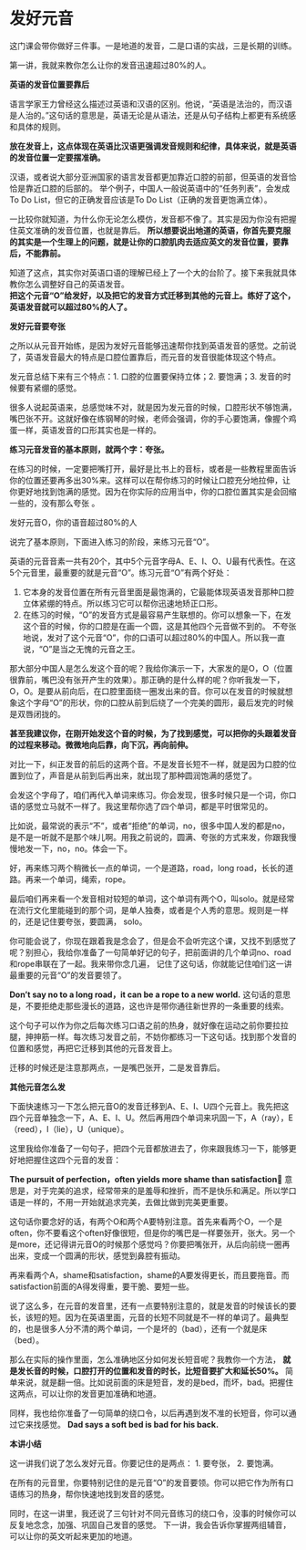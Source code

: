 # 发好元音

这门课会带你做好三件事。一是地道的发音，二是口语的实战，三是长期的训练。

第一讲，我就来教你怎么让你的发音迅速超过80%的人。

**英语的发音位置要靠后**

语言学家王力曾经这么描述过英语和汉语的区别。他说，“英语是法治的，而汉语是人治的。”这句话的意思是，英语无论是从语法，还是从句子结构上都更有系统感和具体的规则。

**放在发音上，这点体现在英语比汉语更强调发音规则和纪律，具体来说，就是英语的发音位置一定要摆准确。**

汉语，或者说大部分亚洲国家的语言发音都更加靠近口腔的前部，但英语的发音恰恰是靠近口腔的后部的。
举个例子，中国人一般说英语中的“任务列表”，会发成To Do List，但它的正确发音应该是To Do List（正确的发音更饱满立体）。

一比较你就知道，为什么你无论怎么模仿，发音都不像了。其实是因为你没有把握住英文准确的发音位置，也就是靠后。 
**所以想要说出地道的英语，你首先要克服的其实是一个生理上的问题，就是让你的口腔肌肉去适应英文的发音位置，要靠后，不能靠前。**

知道了这点，其实你对英语口语的理解已经上了一个大的台阶了。接下来我就具体教你怎么调整好自己的英语发音。     
**把这个元音“O”给发好，以及把它的发音方式迁移到其他的元音上。练好了这个，英语发音就可以超过80%的人了。**

**发好元音要夸张**

之所以从元音开始练，是因为发好元音能够迅速帮你找到英语发音的感觉。之前说了，英语发音最大的特点是口腔位置靠后，而元音的发音很能体现这个特点。

发元音总结下来有三个特点：1. 口腔的位置要保持立体；2. 要饱满；3. 发音的时候要有紧绷的感觉。

很多人说起英语来，总感觉味不对，就是因为发元音的时候，口腔形状不够饱满，嘴巴张不开。这就好像在练钢琴的时候，老师会强调，你的手心要饱满，像握个鸡蛋一样，英语发音的口形其实也是一样的。

**练习元音发音的基本原则，就两个字：夸张。**

在练习的时候，一定要把嘴打开，最好是比书上的音标，或者是一些教程里面告诉你的位置还要再多出30%来。这样可以在帮你练习的时候让口腔充分地拉伸，让你更好地找到饱满的感觉。因为在你实际的应用当中，你的口腔位置其实是会回缩一些的，没有那么夸张 。 

发好元音O，你的语音超过80%的人

说完了基本原则，下面进入练习的阶段，来练习元音“O”。

英语的元音音素一共有20个，其中5个元音字母A、E、I、O、U最有代表性。在这5个元音里，最重要的就是元音“O”。练习元音“O”有两个好处：
1. 它本身的发音位置在所有元音里面是最饱满的，它最能体现英语发音那种口腔立体紧绷的特点。所以练习它可以帮你迅速地矫正口形。
2. 在练习的时候，“O”的发音方式是最容易产生联想的。你可以想象一下，在发这个音的时候，你的口腔是在画一个圆，这是其他四个元音做不到的。 不夸张地说，发对了这个元音“O”，你的口语可以超过80%的中国人。所以我一直说，“O”是当之无愧的元音之王。

那大部分中国人是怎么发这个音的呢？我给你演示一下，大家发的是O，O（位置很靠前，嘴巴没有张开产生的效果）。那正确的是什么样的呢？你听我发一下，O，O。是要从前向后，在口腔里面绕一圈发出来的音。你可以在发音的时候就想象这个字母“O”的形状，你的口腔从前到后绕了一个完美的圆形，最后发完的时候是双唇闭拢的。

**甚至我建议你，在刚开始发这个音的时候，为了找到感觉，可以把你的头跟着发音的过程来移动。微微地向后靠，向下沉，再向前伸。**

对比一下，纠正发音的前后的这两个音。不是发音长短不一样，就是因为口腔的位置到位了，声音是从前到后再出来，就出现了那种圆润饱满的感觉了。

会发这个字母了，咱们再代入单词来练习。你会发现，很多时候只是一个词，你口语的感觉立马就不一样了。我这里帮你选了四个单词，都是平时很常见的。

比如说，最常说的表示“不”，或者“拒绝”的单词，no，很多中国人发的都是no，是不是一听就不是那个味儿啊。用我之前说的，圆满、夸张的方式来发，你跟我慢慢地发一下，no，no。体会一下。

好，再来练习两个稍微长一点的单词，一个是道路，road，long road，长长的道路。再来一个单词，绳索，rope。

最后咱们再来看一个发音相对较短的单词，这个单词有两个O，叫solo。就是经常在流行文化里能碰到的那个词，是单人独奏，或者是个人秀的意思。规则是一样的，还是记住要夸张，要圆满， solo。

你可能会说了，你现在跟着我是念会了，但是会不会听完这个课，又找不到感觉了呢？别担心，我给你准备了一句简单好记的句子，把前面讲的几个单词no、road和rope串联在了一起。我来带你念几遍， 记住了这句话，你就能记住咱们这一讲最重要的元音“O”的发音要领了。

**Don’t say no to a long road，it can be a rope to a new world.** 这句话的意思是，不要拒绝走那些漫长的道路，这也许是带你通往新世界的一条重要的线索。

这个句子可以作为你之后每次练习口语之前的热身，就好像在运动之前你要拉拉腿，抻抻筋一样。每次练习发音之前，不妨你都练习一下这句话。找到那个发音的位置和感觉，再把它迁移到其他的元音发音上。

迁移的时候还是注意那两点，一是嘴巴张开，二是发音靠后。

**其他元音怎么发**

下面快速练习一下怎么把元音O的发音迁移到A、E、I、U四个元音上。我先把这四个元音单独念一下，A、E、I、U。然后再用四个单词来巩固一下，A（ray），E（reed），I（lie），U（unique）。

这里我给你准备了一句句子，把四个元音都放进去了，你来跟我练习一下，能够更好地把握住这四个元音的发音：

**The pursuit of perfection，often yields more shame than satisfaction**  意思是，对于完美的追求，经常带来的是羞辱和挫折，而不是快乐和满足。所以学口语是一样的，不用一开始就追求完美，去做比做到完美更重要。

这句话你要念好的话，有两个O和两个A要特别注意。首先来看两个O，一个是often，你不要看这个often好像很短，但是你的嘴巴是一样要张开，张大。另一个是more，还记得讲元音O的时候那个感觉吗？你要把嘴张开，从后向前绕一圈再出来，变成一个圆满的形状，感觉到鼻腔有振动。

再来看两个A，shame和satisfaction，shame的A要发得更长，而且要拖音。而satisfaction前面的A得发得重，要干脆、要短一些。

说了这么多，在元音的发音里，还有一点要特别注意的，就是发音的时候该长的要长，该短的短。因为在英语里面，元音的长短不同就是不一样的单词了。最典型的，也是很多人分不清的两个单词，一个是坏的（bad），还有一个就是床（bed）。

那么在实际的操作里面，怎么准确地区分如何发长短音呢？我教你一个方法， **就是发长音的时候，口腔打开的位置和发音的时长，比短音要扩大和延长50%。** 简单来说，就是翻一倍。比如说前面的床是短音，发的是bed，而坏，bad。把握住这两点，可以让你的发音更加准确和地道。

同样，我也给你准备了一句简单的绕口令，以后再遇到发不准的长短音，你可以通过它来找感觉。 **Dad says a soft bed is bad for his back.**

**本讲小结**

这一讲我们说了怎么发好元音。你要记住的是两点： 1. 要夸张， 2. 要饱满。

在所有的元音里，你要特别记住的是元音“O”的发音要领。你可以把它作为所有口语练习的热身，帮你快速地找到发音的感觉。

同时，在这一讲里，我还说了三句针对不同元音练习的绕口令，没事的时候你可以反复地念念，加强、巩固自己发音的感觉。
下一讲，我会告诉你掌握两组辅音，可以让你的英文听起来更加的地道。    